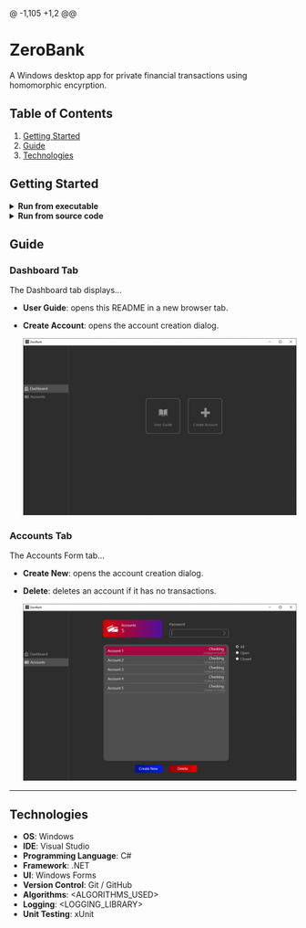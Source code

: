 @ -1,105 +1,2 @@

# ZeroBank

A Windows desktop app for private financial transactions using homomorphic encyrption.

## Table of Contents

1. [Getting Started](#getting-started)
2. [Guide](#guide)
3. [Technologies](#technologies)

## Getting Started

<details>
<summary><strong>Run from executable</strong></summary>

1. Download [ZeroBank.exe](RELEASE_URL) (SHA256 below)

   ```SHA256
   <SHA256_HASH>
   ```

2. Double-click ZeroBank.exe, click "More info", and then click "Run anyway". This prompt will disappear the next time ZeroBank is run.

</details>

<details>
<summary><strong>Run from source code</strong></summary>

1. Download the .NET SDK from Microsoft's website <a href="https://dotnet.microsoft.com/download"> here</a> or verify installation by running the following command:

   ```bash
   dotnet --version
   ```

2. Navigate to `<SOURCE_DIRECTORY>` and launch with the following command:

   ```bash
   dotnet run
   ```

</details>

## Guide

### Dashboard Tab

The Dashboard tab displays...

- **User Guide**: opens this README in a new browser tab.
- **Create Account**: opens the account creation dialog.

   <img src="./images/ClientDashboard.png" width=800>

### Accounts Tab

The Accounts Form tab...

- **Create New**: opens the account creation dialog.
- **Delete**: deletes an account if it has no transactions.

   <img src="./images/ClientAccounts.png" width=800>

---

## Technologies

- **OS**: Windows
- **IDE**: Visual Studio
- **Programming Language**: C#
- **Framework**: .NET
- **UI**: Windows Forms
- **Version Control**: Git / GitHub
- **Algorithms**: <ALGORITHMS_USED>
- **Logging**: <LOGGING_LIBRARY>
- **Unit Testing**: xUnit
